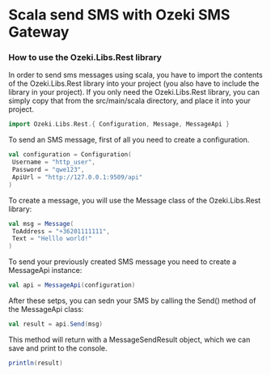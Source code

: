 # Scala send SMS with Ozeki SMS Gateway


### How to use the Ozeki.Libs.Rest library

In order to send sms messages using scala, you have to import the contents of the Ozeki.Libs.Rest library into your project (you also have to include the library in your project).
If you only need the Ozeki.Libs.Rest library, you can simply copy that from the src/main/scala directory, and place it into your project.

```scala
import Ozeki.Libs.Rest.{ Configuration, Message, MessageApi }
```

To send an SMS message, first of all you need to create a configuration.

```scala
val configuration = Configuration(
 Username = "http_user",
 Password = "qwe123",
 ApiUrl = "http://127.0.0.1:9509/api"
)
```

To create a message, you will use the Message class of the Ozeki.Libs.Rest library:

```scala
val msg = Message(
 ToAddress = "+36201111111",
 Text = "Helllo world!"
)
```

To send your previously created SMS message you need to create a MessageApi instance:

```scala
val api = MessageApi(configuration)
```

After these setps, you can sedn your SMS by calling the Send() method of the MessageApi class:

```scala
val result = api.Send(msg)
```

This method will return with a MessageSendResult object, which we can save and print to the console.

```scala
println(result)
```
